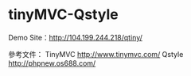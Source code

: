 # tinyMVC-Qstyle
Demo Site：http://104.199.244.218/qtiny/

參考文件：
TinyMVC http://www.tinymvc.com/
Qstyle http://phpnew.os688.com/
